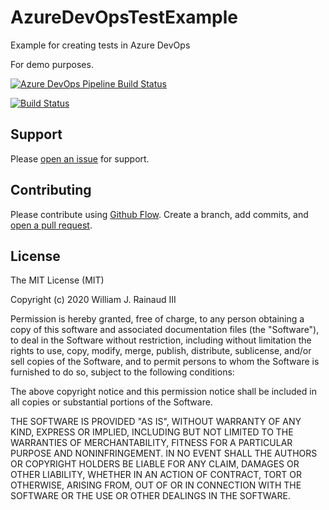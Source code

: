 # AzureDevOpsTestExample
Example for creating tests in Azure DevOps

For demo purposes.

<a href="https://dev.azure.com/wrainaud/billrainaud.AzureDevOpsTestExample/_apis/build/status/wrainaud.AzureDevOpsTestExample?branchName=main"><img src="https://dev.azure.com/wrainaud/billrainaud.AzureDevOpsTestExample/_build/latest?definitionId=3&branchName=main" alt="Azure DevOps Pipeline Build Status"></a>

[![Build Status]()]()

Support
-------

Please [open an issue](https://github.com/wrainaud/AzureDevOpsTestExample/issues/new) for support.

Contributing
-------

Please contribute using [Github Flow](https://guides.github.com/introduction/flow/). Create a branch, add commits, and [open a pull request](https://github.com/wrainaud/AzureDevOpsTestExample/compare/).

License
-------

The MIT License (MIT)

Copyright (c) 2020 William J. Rainaud III

Permission is hereby granted, free of charge, to any person obtaining a copy of this software and associated documentation files (the "Software"), to deal in the Software without restriction, including without limitation the rights to use, copy, modify, merge, publish, distribute, sublicense, and/or sell copies of the Software, and to permit persons to whom the Software is furnished to do so, subject to the following conditions:

The above copyright notice and this permission notice shall be included in all copies or substantial portions of the Software.

THE SOFTWARE IS PROVIDED "AS IS", WITHOUT WARRANTY OF ANY KIND, EXPRESS OR IMPLIED, INCLUDING BUT NOT LIMITED TO THE WARRANTIES OF MERCHANTABILITY, FITNESS FOR A PARTICULAR PURPOSE AND NONINFRINGEMENT. IN NO EVENT SHALL THE AUTHORS OR COPYRIGHT HOLDERS BE LIABLE FOR ANY CLAIM, DAMAGES OR OTHER LIABILITY, WHETHER IN AN ACTION OF CONTRACT, TORT OR OTHERWISE, ARISING FROM, OUT OF OR IN CONNECTION WITH THE SOFTWARE OR THE USE OR OTHER DEALINGS IN THE SOFTWARE.  